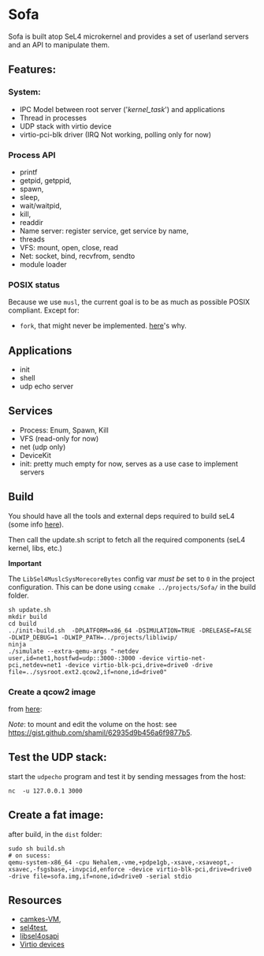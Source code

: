 # Sofa

Sofa is built atop SeL4 microkernel and provides a set of userland servers and an API to manipulate them.

## Features:
### System:
* IPC Model between root server ('*kernel_task*') and applications
* Thread in processes
* UDP stack with virtio device
* virtio-pci-blk driver (IRQ Not working, polling only for now)

### Process API
* printf
* getpid, getppid,
* spawn,
* sleep,
* wait/waitpid,
* kill,
* readdir
* Name server: register service, get service by name,
* threads
* VFS: mount, open, close, read
* Net: socket, bind, recvfrom, sendto
* module loader

### POSIX status
Because we use `musl`, the current goal is to be as much as possible POSIX compliant. Except for:
* `fork`, that might never be implemented. [here](https://www.microsoft.com/en-us/research/uploads/prod/2019/04/fork-hotos19.pdf)'s why.

## Applications
* init
* shell
* udp echo server

## Services
* Process: Enum, Spawn, Kill
* VFS (read-only for now)
* net (udp only)
* DeviceKit
* init: pretty much empty for now, serves as a use case to implement servers

## Build
You should have all the tools and external deps required to build seL4 (some info [here](https://docs.sel4.systems/projects/buildsystem/host-dependencies.html)).

Then call the update.sh script to fetch all the required components (seL4 kernel, libs, etc.)

**Important**

The `LibSel4MuslcSysMorecoreBytes` config var *must be* set to `0` in the project configuration. This can be done using `ccmake ../projects/Sofa/` in the build folder.

```
sh update.sh
mkdir build
cd build
../init-build.sh  -DPLATFORM=x86_64 -DSIMULATION=TRUE -DRELEASE=FALSE -DLWIP_DEBUG=1 -DLWIP_PATH=../projects/libliwip/
ninja
./simulate --extra-qemu-args "-netdev user,id=net1,hostfwd=udp::3000-:3000 -device virtio-net-pci,netdev=net1 -device virtio-blk-pci,drive=drive0 -drive file=../sysroot.ext2.qcow2,if=none,id=drive0"
```

### Create a qcow2 image
from [here](https://serverfault.com/questions/246835/convert-directory-to-qemu-kvm-virtual-disk-image):

*Note*: to mount and edit the volume on the host: see https://gist.github.com/shamil/62935d9b456a6f9877b5.


## Test the UDP stack:
start the `udpecho` program and test it by sending messages from the host:
```
nc  -u 127.0.0.1 3000
```

## Create a fat image:
after build, in the `dist` folder:
```
sudo sh build.sh
# on sucess:
qemu-system-x86_64 -cpu Nehalem,-vme,+pdpe1gb,-xsave,-xsaveopt,-xsavec,-fsgsbase,-invpcid,enforce -device virtio-blk-pci,drive=drive0 -drive file=sofa.img,if=none,id=drive0 -serial stdio
```

## Resources
* [camkes-VM](https://github.com/seL4/camkes-vm/blob/master/components/Init/src/main.c),
* [sel4test](https://github.com/seL4/sel4test),
* [libsel4osapi](https://github.com/rticommunity/libsel4osapi)
* [Virtio devices](https://wiki.osdev.org/Virtio)

